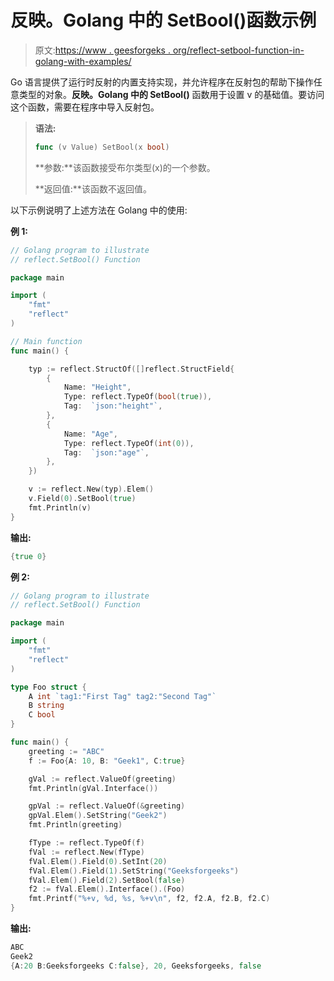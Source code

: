 # 反映。Golang 中的 SetBool()函数示例

> 原文:[https://www . geesforgeks . org/reflect-setbool-function-in-golang-with-examples/](https://www.geeksforgeeks.org/reflect-setbool-function-in-golang-with-examples/)

Go 语言提供了运行时反射的内置支持实现，并允许程序在反射包的帮助下操作任意类型的对象。**反映。Golang 中的 SetBool()** 函数用于设置 v 的基础值。要访问这个函数，需要在程序中导入反射包。

> **语法:**
> 
> ```go
> func (v Value) SetBool(x bool)
> 
> ```
> 
> **参数:**该函数接受布尔类型(x)的一个参数。
> 
> **返回值:**该函数不返回值。

以下示例说明了上述方法在 Golang 中的使用:

**例 1:**

```go
// Golang program to illustrate
// reflect.SetBool() Function 

package main

import (
    "fmt"
    "reflect"
)

// Main function
func main() {

    typ := reflect.StructOf([]reflect.StructField{
        {
            Name: "Height",
            Type: reflect.TypeOf(bool(true)),
            Tag:  `json:"height"`,
        },
        {
            Name: "Age",
            Type: reflect.TypeOf(int(0)),
            Tag:  `json:"age"`,
        },
    })

    v := reflect.New(typ).Elem()
    v.Field(0).SetBool(true)
    fmt.Println(v)
}
```

**输出:**

```go
{true 0}

```

**例 2:**

```go
// Golang program to illustrate
// reflect.SetBool() Function 

package main

import (
    "fmt"
    "reflect"
)

type Foo struct {
    A int `tag1:"First Tag" tag2:"Second Tag"`
    B string
    C bool
}

func main() {
    greeting := "ABC"
    f := Foo{A: 10, B: "Geek1", C:true}

    gVal := reflect.ValueOf(greeting)
    fmt.Println(gVal.Interface())

    gpVal := reflect.ValueOf(&greeting)
    gpVal.Elem().SetString("Geek2")
    fmt.Println(greeting)

    fType := reflect.TypeOf(f)
    fVal := reflect.New(fType)
    fVal.Elem().Field(0).SetInt(20)
    fVal.Elem().Field(1).SetString("Geeksforgeeks")
    fVal.Elem().Field(2).SetBool(false)
    f2 := fVal.Elem().Interface().(Foo)
    fmt.Printf("%+v, %d, %s, %+v\n", f2, f2.A, f2.B, f2.C)
}
```

**输出:**

```go
ABC
Geek2
{A:20 B:Geeksforgeeks C:false}, 20, Geeksforgeeks, false

```